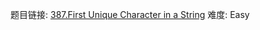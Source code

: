 题目链接: [387.First Unique Character in a String][1]
难度: Easy

[1]: https://leetcode.com/problems/first-unique-character-in-a-string
